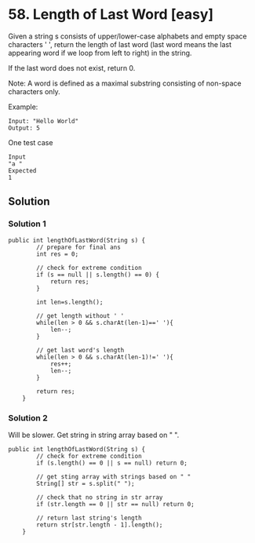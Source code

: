 # 58. Length of Last Word [easy]     
Given a string s consists of upper/lower-case alphabets and empty space characters ' ', return the length of last word (last word means the last appearing word if we loop from left to right) in the string.     

If the last word does not exist, return 0.     

Note: A word is defined as a maximal substring consisting of non-space characters only.     

Example:
```
Input: "Hello World"
Output: 5
```

One test case
```
Input
"a "
Expected
1
```

## Solution     
### Solution 1    
```
public int lengthOfLastWord(String s) {
        // prepare for final ans
        int res = 0;
        
        // check for extreme condition
        if (s == null || s.length() == 0) {
            return res;
        }
        
        int len=s.length();
    
        // get length without ' '
        while(len > 0 && s.charAt(len-1)==' '){
            len--;
        }
    
        // get last word's length
        while(len > 0 && s.charAt(len-1)!=' '){
            res++;
            len--;
        }
    
        return res;
    }
```

### Solution 2     
Will be slower. Get string in string array based on " ".   
```
public int lengthOfLastWord(String s) {
        // check for extreme condition
        if (s.length() == 0 || s == null) return 0;
        
        // get sting array with strings based on " "
        String[] str = s.split(" ");
        
        // check that no string in str array
        if (str.length == 0 || str == null) return 0;
        
        // return last string's length
        return str[str.length - 1].length();
    }
```




